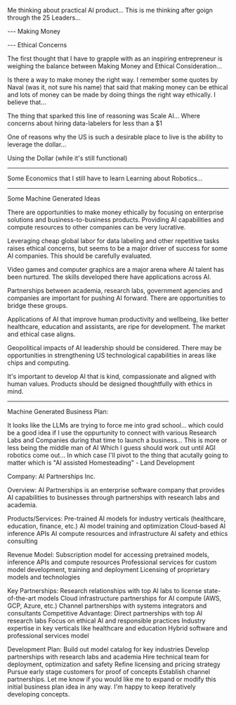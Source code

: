 Me thinking about practical AI product...
This is me thinking after goign through the 25 Leaders...

--- Making Money

--- Ethical Concerns

The first thought that I have to grapple with as an inspiring entrepreneur is weighing the balance between Making Money and Ethical Consideration...

Is there a way to make money the right way.
I remember some quotes by Naval (was it, not sure his name) that said that making money can be ethical and lots of money can be made by doing things the right way ethically.
I believe that...

The thing that sparked this line of reasoning was Scale AI...
Where concerns about hiring data-labelers for less than a $1

One of reasons why the US is such a desirable place to live is the ability to leverage the dollar...

Using the Dollar (while it's still functional)

---

Some Economics that I still have to learn
Learning about Robotics...

---

Some Machine Generated Ideas

There are opportunities to make money ethically by focusing on enterprise solutions and business-to-business products. Providing AI capabilities and compute resources to other companies can be very lucrative.

Leveraging cheap global labor for data labeling and other repetitive tasks raises ethical concerns, but seems to be a major driver of success for some AI companies. This should be carefully evaluated.

Video games and computer graphics are a major arena where AI talent has been nurtured. The skills developed there have applications across AI.

Partnerships between academia, research labs, government agencies and companies are important for pushing AI forward. There are opportunities to bridge these groups.

Applications of AI that improve human productivity and wellbeing, like better healthcare, education and assistants, are ripe for development. The market and ethical case aligns.

Geopolitical impacts of AI leadership should be considered. There may be opportunities in strengthening US technological capabilities in areas like chips and computing.

It's important to develop AI that is kind, compassionate and aligned with human values. Products should be designed thoughtfully with ethics in mind.

---

Machine Generated Business Plan:

It looks like the LLMs are trying to force me into grad school... which could be a good idea if I use the oppurtunity to connect with various Research Labs and Companies during that time to launch a business...
This is more or less being the middle man of AI
Which I guess should work out until AGI robotics come out... In which case I'll pivot to the thing that acutally going to matter which is "AI assisted Homesteading" - Land Development


Company: AI Partnerships Inc.

Overview: AI Partnerships is an enterprise software company that provides AI capabilities to businesses through partnerships with research labs and academia.

Products/Services:
Pre-trained AI models for industry verticals (healthcare, education, finance, etc.)
AI model training and optimization
Cloud-based AI inference APIs
AI compute resources and infrastructure
AI safety and ethics consulting

Revenue Model:
Subscription model for accessing pretrained models, inference APIs and compute resources
Professional services for custom model development, training and deployment
Licensing of proprietary models and technologies

Key Partnerships:
Research relationships with top AI labs to license state-of-the-art models
Cloud infrastructure partnerships for AI compute (AWS, GCP, Azure, etc.)
Channel partnerships with systems integrators and consultants
Competitive Advantage:
Direct partnerships with top AI research labs
Focus on ethical AI and responsible practices
Industry expertise in key verticals like healthcare and education
Hybrid software and professional services model

Development Plan:
Build out model catalog for key industries
Develop partnerships with research labs and academia
Hire technical team for deployment, optimization and safety
Refine licensing and pricing strategy
Pursue early stage customers for proof of concepts
Establish channel partnerships.
Let me know if you would like me to expand or modify this initial business plan idea in any way. I'm happy to keep iteratively developing concepts.